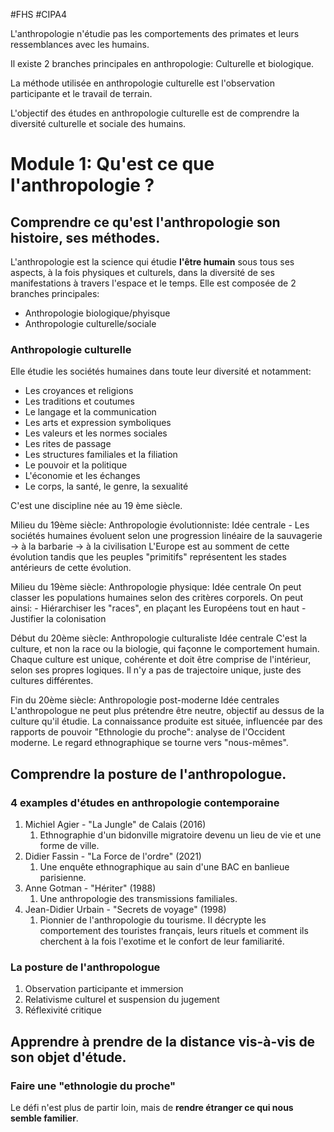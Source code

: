 #FHS #CIPA4 

L'anthropologie n'étudie pas les comportements des primates et leurs ressemblances avec les humains.

Il existe 2 branches principales en anthropologie: Culturelle et biologique.

La méthode utilisée en anthropologie culturelle est l'observation participante et le travail de terrain.

L'objectif des études en anthropologie culturelle est de comprendre la diversité culturelle et sociale des humains.

# Module 1: Qu'est ce que l'anthropologie ?
## Comprendre ce qu'est l'anthropologie son histoire, ses méthodes.
L'anthropologie est la science qui étudie **l'être humain** sous tous ses aspects, à la fois physiques et culturels, dans la diversité de ses manifestations à travers l'espace et le temps.
Elle est composée de 2 branches principales:
- Anthropologie biologique/phyisque
- Anthropologie culturelle/sociale

### Anthropologie culturelle
Elle étudie les sociétés humaines dans toute leur diversité et notamment:
- Les croyances et religions
- Les traditions et coutumes
- Le langage et la communication
- Les arts et expression symboliques
- Les valeurs et les normes sociales
- Les rites de passage
- Les structures familiales et la filiation
- Le pouvoir et la politique
- L'économie et les échanges
- Le corps, la santé, le genre, la sexualité

C'est une discipline née au 19 ème siècle.

Milieu du 19ème siècle: Anthropologie évolutionniste:
	Idée centrale
		- Les sociétés humaines évoluent selon une progression linéaire
			de la sauvagerie -> à la barbarie -> à la civilisation
		  L'Europe est au somment de cette évolution tandis que les peuples "primitifs" représentent les stades antérieurs de cette évolution.

Milieu du 19ème siècle: Anthropologie physique:
	Idée centrale
		On peut classer les populations humaines selon des critères corporels.
		On peut ainsi:
			- Hiérarchiser les "races", en plaçant les Européens tout en haut
			- Justifier la colonisation

Début du 20ème siècle: Anthropologie culturaliste
	Idée centrale
		C'est la culture, et non la race ou la biologie, qui façonne le comportement humain.
		Chaque culture est unique, cohérente et doit être comprise de l'intérieur, selon ses propres logiques.
		Il n'y a pas de trajectoire unique, juste des cultures différentes.

Fin du 20ème siècle: Anthropologie post-moderne
	Idée centrales
		L'anthropologue ne peut plus prétendre être neutre, objectif au dessus de la culture qu'il étudie. La connaissance produite est située, influencée par des rapports de pouvoir
		"Ethnologie du proche": analyse de l'Occident moderne. Le regard ethnographique se tourne vers "nous-mêmes".

## Comprendre la posture de l'anthropologue.
### 4 examples d'études en anthropologie contemporaine
1. Michiel Agier - "La Jungle" de Calais (2016)
	1. Ethnographie d'un bidonville migratoire devenu un lieu de vie et une forme de ville.
2. Didier Fassin - "La Force de l'ordre" (2021)
	1. Une enquête ethnographique au sain d'une BAC en banlieue parisienne.
3. Anne Gotman - "Hériter" (1988)
	1. Une anthropologie des transmissions familiales.
4. Jean-Didier Urbain - "Secrets de voyage" (1998)
	1. Pionnier de l'anthropologie du tourisme. Il décrypte les comportement des touristes français, leurs rituels et comment ils cherchent à la fois l'exotime et le confort de leur familiarité.

### La posture de l'anthropologue
1. Observation participante et immersion
2. Relativisme culturel et suspension du jugement
3. Réflexivité critique


## Apprendre à prendre de la distance vis-à-vis de son objet d'étude.
### Faire une "ethnologie du proche"
Le défi n'est plus de partir loin, mais de **rendre étranger ce qui nous semble familier**.

